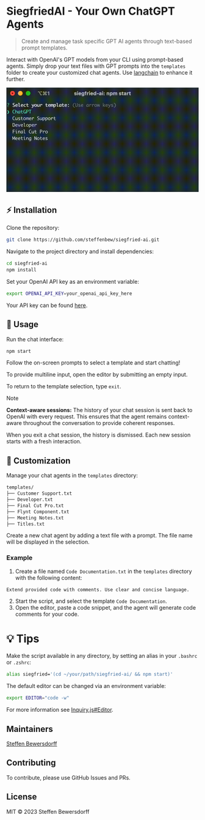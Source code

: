 # SiegfriedAI - Your Own ChatGPT Agents

> Create and manage task specific GPT AI agents through text-based prompt templates.

Interact with OpenAI's GPT models from your CLI using prompt-based agents. Simply drop your text files with GPT prompts into the `templates` folder to create your customized chat agents. Use [langchain](https://github.com/langchain-ai/langchainjs) to enhance it further.

![SiegfriedAI example](docs/example.gif) 

## :zap: Installation

Clone the repository:

```bash
git clone https://github.com/steffenbew/siegfried-ai.git
```

Navigate to the project directory and install dependencies:

```bash
cd siegfried-ai
npm install
```

Set your OpenAI API key as an environment variable:

```bash
export OPENAI_API_KEY=your_openai_api_key_here
```

Your API key can be found [here](https://platform.openai.com/account/api-keys).

## :rocket: Usage

Run the chat interface:

```bash
npm start
```

Follow the on-screen prompts to select a template and start chatting!

To provide multiline input, open the editor by submitting an empty input.

To return to the template selection, type `exit`.

> [!NOTE]
> __Context-aware sessions:__ The history of your chat session is sent back to OpenAI with every request. This ensures that the agent remains context-aware throughout the conversation to provide coherent responses.
>
> When you exit a chat session, the history is dismissed. Each new session starts with a fresh interaction.

## :art: Customization

Manage your chat agents in the `templates` directory:

```
templates/
├── Customer Support.txt
├── Developer.txt
├── Final Cut Pro.txt
├── Flynt Component.txt
├── Meeting Notes.txt
├── Titles.txt
```

Create a new chat agent by adding a text file with a prompt. The file name will be displayed in the selection.

### Example
1. Create a file named `Code Documentation.txt` in the `templates` directory with the following content:
```
Extend provided code with comments. Use clear and concise language.
```
2. Start the script, and select the template `Code Documentation`.
3. Open the editor, paste a code snippet, and the agent will generate code comments for your code.

# :bulb: Tips
Make the script available in any directory, by setting an alias in your `.bashrc` or `.zshrc`:
```bash
alias siegfried='(cd ~/your/path/siegfried-ai/ && npm start)'
```

The default editor can be changed via an environment variable:
```bash
export EDITOR="code -w"
```

For more information see [Inquiry.js#Editor](https://github.com/SBoudrias/Inquirer.js#user-content-editor).

## Maintainers
[Steffen Bewersdorff](https://github.com/steffenbew)

## Contributing
To contribute, please use GitHub Issues and PRs.

## License
MIT © 2023 Steffen Bewersdorff
